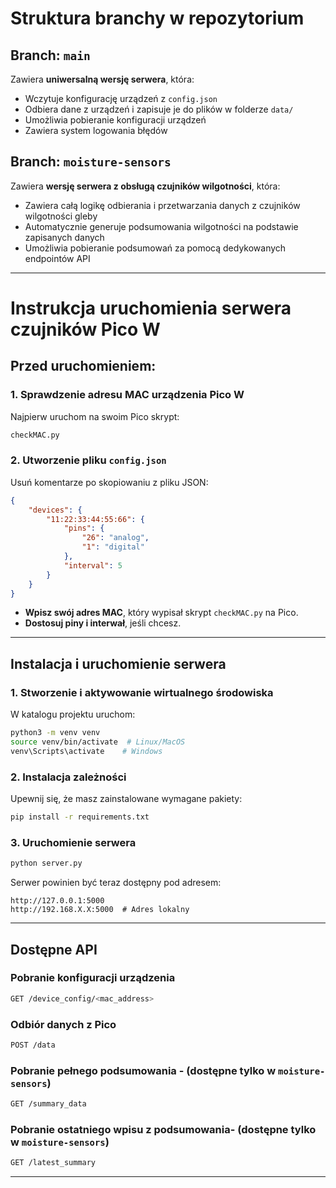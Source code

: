 # Struktura branchy w repozytorium

## Branch: `main`
Zawiera **uniwersalną wersję serwera**, która:
- Wczytuje konfigurację urządzeń z `config.json`
- Odbiera dane z urządzeń i zapisuje je do plików w folderze `data/`
- Umożliwia pobieranie konfiguracji urządzeń
- Zawiera system logowania błędów

## Branch: `moisture-sensors`
Zawiera **wersję serwera z obsługą czujników wilgotności**, która:
- Zawiera całą logikę odbierania i przetwarzania danych z czujników wilgotności gleby
- Automatycznie generuje podsumowania wilgotności na podstawie zapisanych danych
- Umożliwia pobieranie podsumowań za pomocą dedykowanych endpointów API

---

# Instrukcja uruchomienia serwera czujników Pico W

## Przed uruchomieniem:

### 1️. Sprawdzenie adresu MAC urządzenia Pico W
Najpierw uruchom na swoim Pico skrypt:
```bash
checkMAC.py
```

### 2️. Utworzenie pliku `config.json`
Usuń komentarze po skopiowaniu z pliku JSON:
```json
{
    "devices": {
        "11:22:33:44:55:66": {  
            "pins": {
                "26": "analog",
                "1": "digital"
            },
            "interval": 5
        }
    }
}
```
- **Wpisz swój adres MAC**, który wypisał skrypt `checkMAC.py` na Pico.  
- **Dostosuj piny i interwał**, jeśli chcesz.

---

## Instalacja i uruchomienie serwera

### 1️. **Stworzenie i aktywowanie wirtualnego środowiska**
W katalogu projektu uruchom:
```bash
python3 -m venv venv
source venv/bin/activate  # Linux/MacOS
venv\Scripts\activate    # Windows
```

### 2️. **Instalacja zależności**
Upewnij się, że masz zainstalowane wymagane pakiety:
```bash
pip install -r requirements.txt
```

### 3. **Uruchomienie serwera**
```bash
python server.py
```
Serwer powinien być teraz dostępny pod adresem:
```
http://127.0.0.1:5000
http://192.168.X.X:5000  # Adres lokalny
```

---

## Dostępne API

###  **Pobranie konfiguracji urządzenia**
```bash
GET /device_config/<mac_address>
```

###  **Odbiór danych z Pico**
```bash
POST /data
```

### **Pobranie pełnego podsumowania** - (dostępne tylko w `moisture-sensors`)
```bash
GET /summary_data
```

### **Pobranie ostatniego wpisu z podsumowania**- (dostępne tylko w `moisture-sensors`)
```bash
GET /latest_summary
```

---

